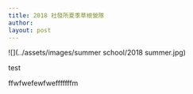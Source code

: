 ```yaml
---
title: 2018 社發所夏季草根營隊
author: 
layout: post
---
```




![](../assets/images/summer school/2018 summer.jpg)



test

ffwfwefewfwefffffffm